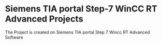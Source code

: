 # Siemens TIA portal Step-7 WinCC RT Advanced Projects
The Project is created on Siemens TIA portal Step 7 Wincc RT Advanced Software
